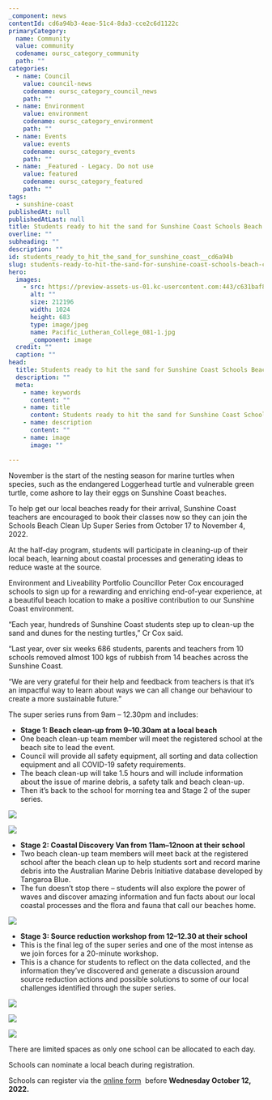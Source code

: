 ```yaml
---
_component: news
contentId: cd6a94b3-4eae-51c4-8da3-cce2c6d1122c
primaryCategory:
  name: Community
  value: community
  codename: oursc_category_community
  path: ""
categories:
  - name: Council
    value: council-news
    codename: oursc_category_council_news
    path: ""
  - name: Environment
    value: environment
    codename: oursc_category_environment
    path: ""
  - name: Events
    value: events
    codename: oursc_category_events
    path: ""
  - name: _Featured - Legacy. Do not use
    value: featured
    codename: oursc_category_featured
    path: ""
tags:
  - sunshine-coast
publishedAt: null
publishedAtLast: null
title: Students ready to hit the sand for Sunshine Coast Schools Beach Clean Up
overline: ""
subheading: ""
description: ""
id: students_ready_to_hit_the_sand_for_sunshine_coast__cd6a94b
slug: students-ready-to-hit-the-sand-for-sunshine-coast-schools-beach-clean-up
hero:
  images:
    - src: https://preview-assets-us-01.kc-usercontent.com:443/c631baf8-1b46-001f-580c-d0001b68b4a8/115a7f45-a68f-4237-898e-414f9261acc7/Pacific_Lutheran_College_081-1.jpg
      alt: ""
      size: 212196
      width: 1024
      height: 683
      type: image/jpeg
      name: Pacific_Lutheran_College_081-1.jpg
      _component: image
  credit: ""
  caption: ""
head:
  title: Students ready to hit the sand for Sunshine Coast Schools Beach Clean Up
  description: ""
  meta:
    - name: keywords
      content: ""
    - name: title
      content: Students ready to hit the sand for Sunshine Coast Schools Beach Clean Up
    - name: description
      content: ""
    - name: image
      image: ""

---
```

November is the start of the nesting season for marine turtles when species, such as the endangered Loggerhead turtle and vulnerable green turtle, come ashore to lay their eggs on Sunshine Coast beaches.

To help get our local beaches ready for their arrival, Sunshine Coast teachers are encouraged to book their classes now so they can join the Schools Beach Clean Up Super Series from October 17 to November 4, 2022.

At the half-day program, students will participate in cleaning-up of their local beach, learning about coastal processes and generating ideas to reduce waste at the source.

Environment and Liveability Portfolio Councillor Peter Cox encouraged schools to sign up for a rewarding and enriching end-of-year experience, at a beautiful beach location to make a positive contribution to our Sunshine Coast environment.

“Each year, hundreds of Sunshine Coast students step up to clean-up the sand and dunes for the nesting turtles,” Cr Cox said.

“Last year, over six weeks 686 students, parents and teachers from 10 schools removed almost 100 kgs of rubbish from 14 beaches across the Sunshine Coast.

“We are very grateful for their help and feedback from teachers is that it’s an impactful way to learn about ways we can all change our behaviour to create a more sustainable future.”

The super series runs from 9am – 12.30pm and includes:

*   **Stage 1: Beach clean-up from 9–10.30am at a local beach**
*   One beach clean-up team member will meet the registered school at the beach site to lead the event.
*   Council will provide all safety equipment, all sorting and data collection equipment and all COVID-19 safety requirements.
*   The beach clean-up will take 1.5 hours and will include information about the issue of marine debris, a safety talk and beach clean-up.
*   Then it’s back to the school for morning tea and Stage 2 of the super series.

![](https://preview-assets-us-01.kc-usercontent.com:443/c631baf8-1b46-001f-580c-d0001b68b4a8/b3e822c4-6be5-4610-b045-0a5579dbfdcd/Pacific_Lutheran_College_077-1.jpg)

![](https://preview-assets-us-01.kc-usercontent.com:443/c631baf8-1b46-001f-580c-d0001b68b4a8/b19cfc07-7bd0-4d29-86e0-c0efe3ce9612/Pacific_Lutheran_College_053.jpg)

*   **Stage 2: Coastal Discovery Van from 11am–12noon at their school**
*   Two beach clean-up team members will meet back at the registered school after the beach clean up to help students sort and record marine debris into the Australian Marine Debris Initiative database developed by Tangaroa Blue.
*   The fun doesn’t stop there – students will also explore the power of waves and discover amazing information and fun facts about our local coastal processes and the flora and fauna that call our beaches home.

![](https://preview-assets-us-01.kc-usercontent.com:443/c631baf8-1b46-001f-580c-d0001b68b4a8/dfe68e1e-eeea-4970-b305-e12ac462671d/Pacific_Lutheran_College_023-683x1024.jpg)

*   **Stage 3: Source reduction workshop from 12–12.30 at their school**
*   This is the final leg of the super series and one of the most intense as we join forces for a 20-minute workshop.
*   This is a chance for students to reflect on the data collected, and the information they’ve discovered and generate a discussion around source reduction actions and possible solutions to some of our local challenges identified through the super series.

![](https://preview-assets-us-01.kc-usercontent.com:443/c631baf8-1b46-001f-580c-d0001b68b4a8/f8c80674-f638-4491-a2d8-8d742d778ed6/Pacific_Lutheran_College_157.jpg)

![](https://preview-assets-us-01.kc-usercontent.com:443/c631baf8-1b46-001f-580c-d0001b68b4a8/1d7e1a15-8a0a-40d2-9a93-436fb4eb8a0b/Pacific_Lutheran_College_138-2.jpg)

![](https://preview-assets-us-01.kc-usercontent.com:443/c631baf8-1b46-001f-580c-d0001b68b4a8/f93f8bc3-e411-401a-8c14-57ea4e7290cb/Pacific_Lutheran_College_136.jpg)

There are limited spaces as only one school can be allocated to each day.

Schools can nominate a local beach during registration.

Schools can register via the [online form](https://forms.microsoft.com/r/YBdf5hpGJZ)
 before **Wednesday October 12, 2022.**
